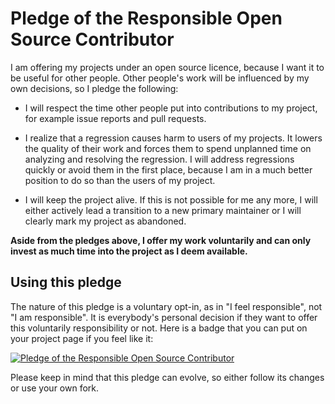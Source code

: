 Pledge of the Responsible Open Source Contributor
=================================================

I am offering my projects under an open source licence, because I want it to be useful for other people. Other people's work will be influenced by my own decisions, so I pledge the following:

- I will respect the time other people put into contributions to my project, for example issue reports and pull requests.

- I realize that a regression causes harm to users of my projects. It lowers the quality of their work and forces them to spend unplanned time on analyzing and resolving the regression. I will address regressions quickly or avoid them in the first place, because I am in a much better position to do so than the users of my project.

- I will keep the project alive. If this is not possible for me any more, I will either actively lead a transition to a new primary maintainer or I will clearly mark my project as abandoned.

**Aside from the pledges above, I offer my work voluntarily and can only invest as much time into the project as I deem available.**


Using this pledge
-----------------

The nature of this pledge is a voluntary opt-in, as in "I feel responsible", not "I am responsible". It is everybody's personal decision if they want to offer this voluntarily responsibility or not. Here is a badge that you can put on your project page if you feel like it:

[![Pledge of the Responsible Open Source Contributor](https://img.shields.io/badge/pledge-responsible%20contributor-brightgreen.svg)](https://github.com/neelance/pledge)

Please keep in mind that this pledge can evolve, so either follow its changes or use your own fork.
